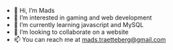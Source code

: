 - 👋 Hi, I’m Mads
- 👀 I’m interested in gaming and web development
- 🌱 I’m currently learning javascript and MySQL
- 💞️ I’m looking to collaborate on a website
- 📫 You can reach me at mads.traetteberg@gmail.com

<!---
Mads004/Mads004 is a ✨ special ✨ repository because its `README.md` (this file) appears on your GitHub profile.
You can click the Preview link to take a look at your changes.
--->
